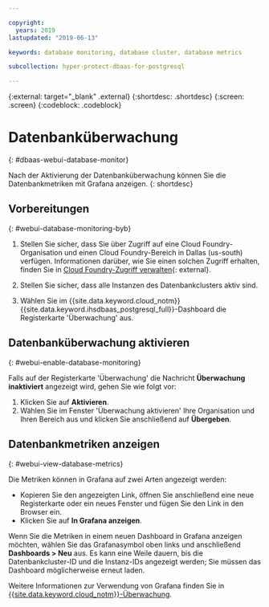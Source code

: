 ```yaml
---

copyright:
  years: 2019
lastupdated: "2019-06-13"

keywords: database monitoring, database cluster, database metrics

subcollection: hyper-protect-dbaas-for-postgresql

---
```


{:external: target="_blank" .external}
{:shortdesc: .shortdesc}
{:screen: .screen}
{:codeblock: .codeblock}


# Datenbanküberwachung
{: #dbaas-webui-database-monitor}

Nach der Aktivierung der Datenbanküberwachung können Sie die Datenbankmetriken mit Grafana anzeigen.
{: shortdesc}

## Vorbereitungen
{: #webui-database-monitoring-byb}

1.  Stellen Sie sicher, dass Sie über Zugriff auf eine Cloud Foundry-Organisation und einen Cloud Foundry-Bereich in Dallas (us-south) verfügen.
    Informationen darüber, wie Sie einen solchen Zugriff erhalten, finden Sie in [Cloud Foundry-Zugriff verwalten](https://cloud.ibm.com/docs/iam?topic=iam-mngcf#mngcf){: external}.

2.  Stellen Sie sicher, dass alle Instanzen des Datenbankclusters aktiv sind.

3.  Wählen Sie im {{site.data.keyword.cloud_notm}} {{site.data.keyword.ihsdbaas_postgresql_full}}-Dashboard die Registerkarte 'Überwachung' aus.

## Datenbanküberwachung aktivieren
{: #webui-enable-database-monitoring}

Falls auf der Registerkarte 'Überwachung' die Nachricht **Überwachung inaktiviert** angezeigt wird, gehen Sie wie folgt vor:

1. Klicken Sie auf **Aktivieren**.
2. Wählen Sie im Fenster 'Überwachung aktivieren' Ihre Organisation und Ihren Bereich aus und klicken Sie anschließend auf **Übergeben**.


## Datenbankmetriken anzeigen
{: #webui-view-database-metrics}

Die Metriken können in Grafana auf zwei Arten angezeigt werden:

- Kopieren Sie den angezeigten Link, öffnen Sie anschließend eine neue Registerkarte oder ein neues Fenster und fügen Sie den Link in den Browser ein.
- Klicken Sie auf **In Grafana anzeigen**.

Wenn Sie die Metriken in einem neuen Dashboard in Grafana anzeigen möchten, wählen Sie das Grafanasymbol oben links und anschließend **Dashboards > Neu** aus.
Es kann eine Weile dauern, bis die Datenbankcluster-ID und die Instanz-IDs angezeigt werden; Sie müssen das Dashboard möglicherweise erneut laden.

Weitere Informationen zur Verwendung von Grafana finden Sie in [{{site.data.keyword.cloud_notm}}-Überwachung](/docs/services/cloud-monitoring?topic=cloud-monitoring-getting-started).
